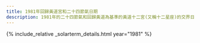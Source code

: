 ```yaml
---
title: 1981年回歸黃道宮和二十四節氣日期
description: 1981年的二十四節氣和回歸黃道為基準的黃道十二宮(又稱十二星座)的交界日期，常見於西洋占星術和星座運程
---
```

{% include_relative _solarterm_details.html year="1981" %}
